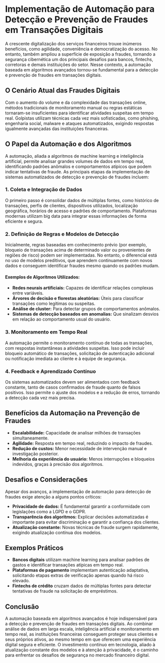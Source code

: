 # Implementação de Automação para Detecção e Prevenção de Fraudes em Transações Digitais

A crescente digitalização dos serviços financeiros trouxe inúmeros benefícios, como agilidade, conveniência e democratização do acesso. No entanto, também ampliou a superfície de exposição a fraudes, tornando a segurança cibernética um dos principais desafios para bancos, fintechs, corretoras e demais instituições do setor. Nesse contexto, a automação baseada em algoritmos avançados tornou-se fundamental para a detecção e prevenção de fraudes em transações digitais.

## O Cenário Atual das Fraudes Digitais

Com o aumento do volume e da complexidade das transações online, métodos tradicionais de monitoramento manual ou regras estáticas tornaram-se insuficientes para identificar atividades suspeitas em tempo real. Golpistas utilizam técnicas cada vez mais sofisticadas, como phishing, engenharia social, malware e ataques automatizados, exigindo respostas igualmente avançadas das instituições financeiras.

## O Papel da Automação e dos Algoritmos

A automação, aliada a algoritmos de machine learning e inteligência artificial, permite analisar grandes volumes de dados em tempo real, identificando padrões anômalos e comportamentos atípicos que podem indicar tentativas de fraude. As principais etapas da implementação de sistemas automatizados de detecção e prevenção de fraudes incluem:

### 1. Coleta e Integração de Dados

O primeiro passo é consolidar dados de múltiplas fontes, como histórico de transações, perfis de clientes, dispositivos utilizados, localização geográfica, horários de acesso e padrões de comportamento. Plataformas modernas utilizam big data para integrar essas informações de forma eficiente e segura.

### 2. Definição de Regras e Modelos de Detecção

Inicialmente, regras baseadas em conhecimento prévio (por exemplo, bloqueio de transações acima de determinado valor ou provenientes de regiões de risco) podem ser implementadas. No entanto, o diferencial está no uso de modelos preditivos, que aprendem continuamente com novos dados e conseguem identificar fraudes mesmo quando os padrões mudam.

#### Exemplos de Algoritmos Utilizados:

- **Redes neurais artificiais:** Capazes de identificar relações complexas entre variáveis.
- **Árvores de decisão e florestas aleatórias:** Úteis para classificar transações como legítimas ou suspeitas.
- **Análise de cluster:** Para detectar grupos de comportamentos anômalos.
- **Sistemas de detecção baseados em anomalias:** Que sinalizam desvios em relação ao comportamento usual do usuário.

### 3. Monitoramento em Tempo Real

A automação permite o monitoramento contínuo de todas as transações, com respostas instantâneas a atividades suspeitas. Isso pode incluir bloqueio automático de transações, solicitação de autenticação adicional ou notificação imediata ao cliente e à equipe de segurança.

### 4. Feedback e Aprendizado Contínuo

Os sistemas automatizados devem ser alimentados com feedback constante, tanto de casos confirmados de fraude quanto de falsos positivos. Isso permite o ajuste dos modelos e a redução de erros, tornando a detecção cada vez mais precisa.

## Benefícios da Automação na Prevenção de Fraudes

- **Escalabilidade:** Capacidade de analisar milhões de transações simultaneamente.
- **Agilidade:** Resposta em tempo real, reduzindo o impacto de fraudes.
- **Redução de custos:** Menor necessidade de intervenção manual e investigação posterior.
- **Melhoria da experiência do usuário:** Menos interrupções e bloqueios indevidos, graças à precisão dos algoritmos.

## Desafios e Considerações

Apesar dos avanços, a implementação de automação para detecção de fraudes exige atenção a alguns pontos críticos:

- **Privacidade de dados:** É fundamental garantir a conformidade com legislações como a LGPD e o GDPR.
- **Transparência dos algoritmos:** Explicar decisões automatizadas é importante para evitar discriminação e garantir a confiança dos clientes.
- **Atualização constante:** Novas técnicas de fraude surgem rapidamente, exigindo atualização contínua dos modelos.

## Exemplos Práticos

- **Bancos digitais** utilizam machine learning para analisar padrões de gastos e identificar transações atípicas em tempo real.
- **Plataformas de pagamento** implementam autenticação adaptativa, solicitando etapas extras de verificação apenas quando há risco elevado.
- **Fintechs de crédito** cruzam dados de múltiplas fontes para detectar tentativas de fraude na solicitação de empréstimos.

## Conclusão

A automação baseada em algoritmos avançados é hoje indispensável para a detecção e prevenção de fraudes em transações digitais. Ao combinar análise de dados em larga escala, inteligência artificial e monitoramento em tempo real, as instituições financeiras conseguem proteger seus clientes e seus próprios ativos, ao mesmo tempo em que oferecem uma experiência digital segura e eficiente. O investimento contínuo em tecnologia, aliado à atualização constante dos modelos e à atenção à privacidade, é o caminho para enfrentar os desafios de segurança no mercado financeiro digital.